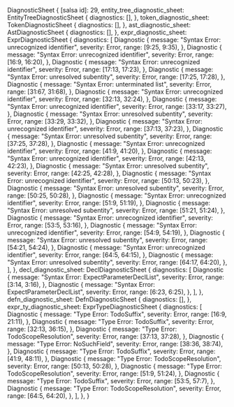 DiagnosticSheet {
    [salsa id]: 29,
    entity_tree_diagnostic_sheet: EntityTreeDiagnosticSheet {
        diagnostics: [],
    },
    token_diagnostic_sheet: TokenDiagnosticSheet {
        diagnostics: [],
    },
    ast_diagnostic_sheet: AstDiagnosticSheet {
        diagnostics: [],
    },
    expr_diagnostic_sheet: ExprDiagnosticSheet {
        diagnostics: [
            Diagnostic {
                message: "Syntax Error: unrecognized identifier",
                severity: Error,
                range: [9:25, 9:35),
            },
            Diagnostic {
                message: "Syntax Error: unrecognized identifier",
                severity: Error,
                range: [16:9, 16:20),
            },
            Diagnostic {
                message: "Syntax Error: unrecognized identifier",
                severity: Error,
                range: [17:13, 17:23),
            },
            Diagnostic {
                message: "Syntax Error: unresolved subentity",
                severity: Error,
                range: [17:25, 17:28),
            },
            Diagnostic {
                message: "Syntax Error: unterminated list",
                severity: Error,
                range: [31:67, 31:68),
            },
            Diagnostic {
                message: "Syntax Error: unrecognized identifier",
                severity: Error,
                range: [32:13, 32:24),
            },
            Diagnostic {
                message: "Syntax Error: unrecognized identifier",
                severity: Error,
                range: [33:17, 33:27),
            },
            Diagnostic {
                message: "Syntax Error: unresolved subentity",
                severity: Error,
                range: [33:29, 33:32),
            },
            Diagnostic {
                message: "Syntax Error: unrecognized identifier",
                severity: Error,
                range: [37:13, 37:23),
            },
            Diagnostic {
                message: "Syntax Error: unresolved subentity",
                severity: Error,
                range: [37:25, 37:28),
            },
            Diagnostic {
                message: "Syntax Error: unrecognized identifier",
                severity: Error,
                range: [41:9, 41:20),
            },
            Diagnostic {
                message: "Syntax Error: unrecognized identifier",
                severity: Error,
                range: [42:13, 42:23),
            },
            Diagnostic {
                message: "Syntax Error: unresolved subentity",
                severity: Error,
                range: [42:25, 42:28),
            },
            Diagnostic {
                message: "Syntax Error: unrecognized identifier",
                severity: Error,
                range: [50:13, 50:23),
            },
            Diagnostic {
                message: "Syntax Error: unresolved subentity",
                severity: Error,
                range: [50:25, 50:28),
            },
            Diagnostic {
                message: "Syntax Error: unrecognized identifier",
                severity: Error,
                range: [51:9, 51:19),
            },
            Diagnostic {
                message: "Syntax Error: unresolved subentity",
                severity: Error,
                range: [51:21, 51:24),
            },
            Diagnostic {
                message: "Syntax Error: unrecognized identifier",
                severity: Error,
                range: [53:5, 53:16),
            },
            Diagnostic {
                message: "Syntax Error: unrecognized identifier",
                severity: Error,
                range: [54:9, 54:19),
            },
            Diagnostic {
                message: "Syntax Error: unresolved subentity",
                severity: Error,
                range: [54:21, 54:24),
            },
            Diagnostic {
                message: "Syntax Error: unrecognized identifier",
                severity: Error,
                range: [64:5, 64:15),
            },
            Diagnostic {
                message: "Syntax Error: unresolved subentity",
                severity: Error,
                range: [64:17, 64:20),
            },
        ],
    },
    decl_diagnostic_sheet: DeclDiagnosticSheet {
        diagnostics: [
            Diagnostic {
                message: "Syntax Error: ExpectParameterDeclList",
                severity: Error,
                range: [3:14, 3:16),
            },
            Diagnostic {
                message: "Syntax Error: ExpectParameterDeclList",
                severity: Error,
                range: [6:23, 6:25),
            },
        ],
    },
    defn_diagnostic_sheet: DefnDiagnosticSheet {
        diagnostics: [],
    },
    expr_ty_diagnostic_sheet: ExprTypeDiagnosticSheet {
        diagnostics: [
            Diagnostic {
                message: "Type Error: TodoSuffix",
                severity: Error,
                range: [16:9, 21:11),
            },
            Diagnostic {
                message: "Type Error: TodoSuffix",
                severity: Error,
                range: [32:13, 36:15),
            },
            Diagnostic {
                message: "Type Error: TodoScopeResolution",
                severity: Error,
                range: [37:13, 37:28),
            },
            Diagnostic {
                message: "Type Error: NoSuchField",
                severity: Error,
                range: [38:36, 38:74),
            },
            Diagnostic {
                message: "Type Error: TodoSuffix",
                severity: Error,
                range: [41:9, 48:11),
            },
            Diagnostic {
                message: "Type Error: TodoScopeResolution",
                severity: Error,
                range: [50:13, 50:28),
            },
            Diagnostic {
                message: "Type Error: TodoScopeResolution",
                severity: Error,
                range: [51:9, 51:24),
            },
            Diagnostic {
                message: "Type Error: TodoSuffix",
                severity: Error,
                range: [53:5, 57:7),
            },
            Diagnostic {
                message: "Type Error: TodoScopeResolution",
                severity: Error,
                range: [64:5, 64:20),
            },
        ],
    },
}
